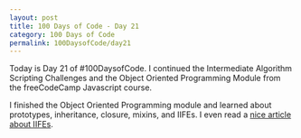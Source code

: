 ```yaml
---
layout: post
title: 100 Days of Code - Day 21
category: 100 Days of Code
permalink: 100DaysofCode/day21
---
```


Today is Day 21 of #100DaysofCode. I continued the Intermediate Algorithm Scripting Challenges and the Object Oriented Programming Module from the freeCodeCamp Javascript course.

I finished the Object Oriented Programming module and learned about prototypes, inheritance, closure, mixins, and IIFEs. I even read a [nice article about IIFEs](https://medium.com/@vvkchandra/essential-javascript-mastering-immediately-invoked-function-expressions-67791338ddc6). 
